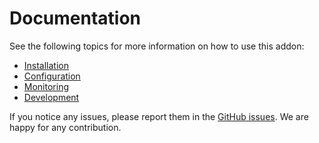 # Documentation

See the following topics for more information on how to use this addon:

- [Installation](installation.md)
- [Configuration](configuration.md)
- [Monitoring](monitoring.md)
- [Development](development.md)

If you notice any issues, please report them in the [GitHub issues](https://github.com/projectcapsule/cortex-tenant/issues/new). We are happy for any contribution.

